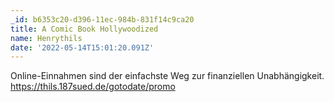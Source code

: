 ```yaml
---
_id: b6353c20-d396-11ec-984b-831f14c9ca20
title: A Comic Book Hollywoodized
name: Henrythils
date: '2022-05-14T15:01:20.091Z'
---
```

Online-Einnahmen sind der einfachste Weg zur finanziellen Unabhängigkeit. https://thils.187sued.de/gotodate/promo
